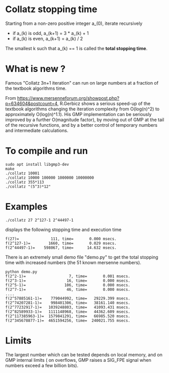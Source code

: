 # Collatz stopping time

Starting from a non-zero positive integer a_(0), iterate recursively

- if a_(k) is odd, a_(k+1) = 3 * a_(k) + 1
- if a_(k) is even, a_(k+1) = a_(k) / 2

The smallest k such that a_(k) == 1 is called the <b>total stopping time</b>.

# What is new ?

Famous "Collatz 3n+1 iteration" can run on large numbers at a fraction of the textbook algorithms time.

From https://www.mersenneforum.org/showpost.php?p=634604&postcount=4, R.Gerbicz shows a serious speed-up
of the textbook algorithms
changing the iteration complexity from O(log(n)^2) to approximately O(log(n)^1.1). His GMP implementation can be 
seriously improved by a further O(magnitude factor), by moving out of GMP at the tail of the recursive
functions, and by a better control of temporary numbers and intermediate calculations.

# To compile and run

```
sudo apt install libgmp3-dev
make
./collatz 10001
./collatz 10000 100000 1000000 10000000
./collatz 355*113
./collatz "(5^3)*12"
```

# Examples

```
./collatz 27 2^127-1 2^44497-1
```

displays the following stopping time and execution time

```
f(27)=              111, time=       0.000 msecs.
f(2^127-1)=        1660, time=       0.029 msecs.
f(2^44497-1)=    598067, time=      14.632 msecs.
```

There is an extremely small demo file "demo.py" to get the total stopping time with increased numbers (the 51 known mersenne numbers).

```
python demo.py
f(2^2-1)=                   7, time=       0.001 msecs.
f(2^3-1)=                  16, time=       0.000 msecs.
f(2^5-1)=                 106, time=       0.000 msecs.
f(2^7-1)=                  46, time=       0.000 msecs.
....
f(2^57885161-1)=    779044992, time=   29229.399 msecs.
f(2^74207281-1)=    998401306, time=   38161.140 msecs.
f(2^77232917-1)=   1039248803, time=   41093.431 msecs.
f(2^82589933-1)=   1111148968, time=   44362.609 msecs.
f(2^117385963-1)=  1579841291, time=   66985.520 msecs.
f(2^345678877-1)=  4651594256, time=  240021.755 msecs.
```

# Limits

The largest number which can be tested depends on local memory, and on GMP internal limits ( on overflows, GMP raises a SIG_FPE signal when numbers exceed a few billion bits).

